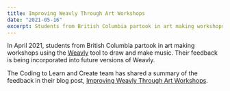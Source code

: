 ```yaml
---
title: Improving Weavly Through Art Workshops
date: "2021-05-16"
excerpt: Students from British Columbia partook in art making workshops using the Weavly tool to draw and make music.
---
```


In <time datetime="2021-04">April 2021</time>, students from British Columbia partook in art making workshops using the
[Weavly](https://weavly.org/) tool to draw and make music. Their feedback is being incorporated into future versions of
Weavly.

The Coding to Learn and Create team has shared a summary of the feedback in their blog post,
[Improving Weavly Through Art Workshops](https://www.codelearncreate.org/blog/art-workshop/).
